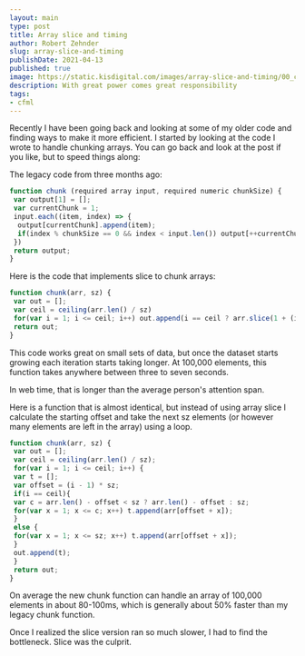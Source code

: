 ```yaml
---
layout: main
type: post
title: Array slice and timing
author: Robert Zehnder
slug: array-slice-and-timing
publishDate: 2021-04-13
published: true
image: https://static.kisdigital.com/images/array-slice-and-timing/00_cover.jpeg
description: With great power comes great responsibility
tags:
- cfml
---
```

Recently I have been going back and looking at some of my older code and finding ways to make it more efficient. I started by looking at the code I wrote to handle chunking arrays. You can go back and look at the post if you like, but to speed things along:

The legacy code from three months ago:

``` javascript
function chunk (required array input, required numeric chunkSize) {
 var output[1] = [];
 var currentChunk = 1;
 input.each((item, index) => {
  output[currentChunk].append(item);
  if(index % chunkSize == 0 && index < input.len()) output[++currentChunk] = [];
 })
 return output;
}
```

Here is the code that implements slice to chunk arrays:

``` javascript
function chunk(arr, sz) {
 var out = [];
 var ceil = ceiling(arr.len() / sz)
 for(var i = 1; i <= ceil; i++) out.append(i == ceil ? arr.slice(1 + (i - 1) * sz, arr.len() - ((i - 1) * sz)) : arr.slice(1 + (i - 1) * sz, sz));
 return out;
}
```

This code works great on small sets of data, but once the dataset starts growing each iteration starts taking longer. At 100,000 elements, this function takes anywhere between three to seven seconds.

In web time, that is longer than the average person's attention span.

Here is a function that is almost identical, but instead of using array slice I calculate the starting offset and take the next sz elements (or however many elements are left in the array) using a loop.

``` javascript
function chunk(arr, sz) {
 var out = [];
 var ceil = ceiling(arr.len() / sz);
 for(var i = 1; i <= ceil; i++) {
 var t = [];
 var offset = (i - 1) * sz;
 if(i == ceil){
 var c = arr.len() - offset < sz ? arr.len() - offset : sz;
 for(var x = 1; x <= c; x++) t.append(arr[offset + x]);
 }
 else {
 for(var x = 1; x <= sz; x++) t.append(arr[offset + x]);
 }
 out.append(t);
 }
 return out;
}
```

On average the new chunk function can handle an array of 100,000 elements in about 80-100ms, which is generally about 50% faster than my legacy chunk function.

Once I realized the slice version ran so much slower, I had to find the bottleneck. Slice was the culprit.
